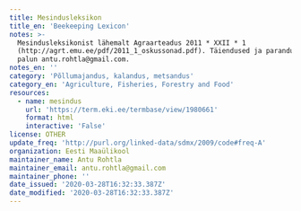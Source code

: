 ```yaml
---
title: Mesindusleksikon
title_en: 'Beekeeping Lexicon'
notes: >-
  Mesindusleksikonist lähemalt Agraarteadus 2011 * XXII * 1
  (http://agrt.emu.ee/pdf/2011_1_oskussonad.pdf). Täiendused ja parandused saata
  palun antu.rohtla@gmail.com.
notes_en: ''
category: 'Põllumajandus, kalandus, metsandus'
category_en: 'Agriculture, Fisheries, Forestry and Food'
resources:
  - name: mesindus
    url: 'https://term.eki.ee/termbase/view/1980661'
    format: html
    interactive: 'False'
license: OTHER
update_freq: 'http://purl.org/linked-data/sdmx/2009/code#freq-A'
organization: Eesti Maaülikool
maintainer_name: Antu Rohtla
maintainer_email: antu.rohtla@gmail.com
maintainer_phone: ''
date_issued: '2020-03-28T16:32:33.387Z'
date_modified: '2020-03-28T16:32:33.387Z'
---
```



